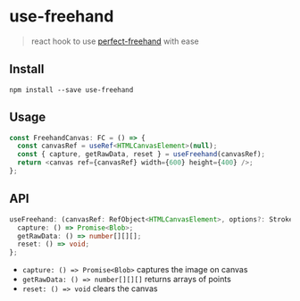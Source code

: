 # use-freehand

> react hook to use [perfect-freehand](https://github.com/steveruizok/perfect-freehand) with ease

## Install

`npm install --save use-freehand`

## Usage

```typescript
const FreehandCanvas: FC = () => {
  const canvasRef = useRef<HTMLCanvasElement>(null);
  const { capture, getRawData, reset } = useFreehand(canvasRef);
  return <canvas ref={canvasRef} width={600} height={400} />;
};
```

## API

```typescript
useFreehand: (canvasRef: RefObject<HTMLCanvasElement>, options?: StrokeOptions) => {
  capture: () => Promise<Blob>;
  getRawData: () => number[][][];
  reset: () => void;
};
```

- `capture: () => Promise<Blob>` captures the image on canvas
- `getRawData: () => number[][][]` returns arrays of points
- `reset: () => void` clears the canvas
